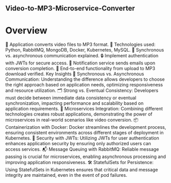 ## Video-to-MP3-Microservice-Converter
# Overview
🎥 Application converts video files to MP3 format.
🐍 Technologies used: Python, RabbitMQ, MongoDB, Docker, Kubernetes, MySQL.
🔁 Synchronous vs. asynchronous communication explained.
🔒 Implement authentication with JWTs for secure access.
📧 Notification service sends emails upon conversion completion.
🎉 End-to-end functionality from upload to MP3 download verified.
Key Insights
🔄 Synchronous vs. Asynchronous Communication: Understanding the difference allows developers to choose the right approach based on application needs, optimizing responsiveness and resource utilization.
🗂️ Strong vs. Eventual Consistency: Developers must decide between immediate data consistency or eventual synchronization, impacting performance and scalability based on application requirements.
🧩 Microservices Integration: Combining different technologies creates robust applications, demonstrating the power of microservices in real-world scenarios like video conversion.
📦 Containerization with Docker: Docker streamlines the development process, ensuring consistent environments across different stages of deployment in Kubernetes.
🔑 Security with JWTs: Utilizing JWTs for user authentication enhances application security by ensuring only authorized users can access services.
📬 Message Queuing with RabbitMQ: Reliable message passing is crucial for microservices, enabling asynchronous processing and improving application responsiveness.
🛠️ StatefulSets for Persistence: Using StatefulSets in Kubernetes ensures that critical data and message integrity are maintained, even in the event of pod failures.
